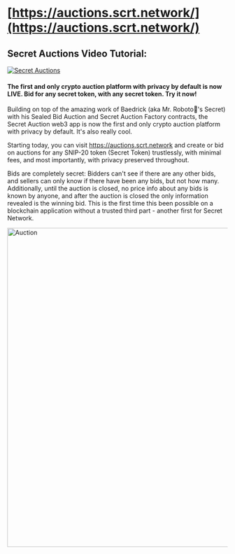 
# [https://auctions.scrt.network/](https://auctions.scrt.network/)


## Secret Auctions Video Tutorial:
[![Secret Auctions](https://user-images.githubusercontent.com/25411371/119444016-2db5e380-bcf0-11eb-9f16-d228db8aeee4.PNG)](https://www.youtube.com/watch?v=2WB9HspCdP8)

#### The first and only crypto auction platform with privacy by default is now LIVE. Bid for any secret token, with any secret token. Try it now!

Building on top of the amazing work of Baedrick (aka Mr. Roboto🤖's Secret) with his Sealed Bid Auction and Secret Auction Factory contracts, the Secret Auction web3 app is now the first and only crypto auction platform with privacy by default. It's also really cool.

Starting today, you can visit https://auctions.scrt.network and create or bid on auctions for any SNIP-20 token (Secret Token) trustlessly, with minimal fees, and most importantly, with privacy preserved throughout.

Bids are completely secret: Bidders can't see if there are any other bids, and sellers can only know if there have been any bids, but not how many. Additionally, until the auction is closed, no price info about any bids is known by anyone, and after the auction is closed the only information revealed is the winning bid. This is the first time this been possible on a blockchain application without a trusted third part - another first for Secret Network.

<img width="730" alt="Auction" src="https://user-images.githubusercontent.com/25411371/119444205-7b325080-bcf0-11eb-943a-ca0ae72b817d.PNG">



